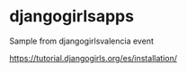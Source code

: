 # djangogirlsapps

Sample from djangogirlsvalencia event

https://tutorial.djangogirls.org/es/installation/
